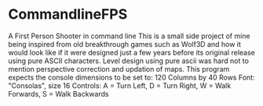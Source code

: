 # CommandlineFPS
A First Person Shooter in command line
This is a small side project of mine being inspired from old breakthrough games such as Wolf3D and how it would look like if it were designed just a few years before its original release using pure ASCII characters. Level design using pure ascii was hard not to mention perspective correction and updation of maps. 
This program expects the console dimensions to be set to:
	120 Columns by 40 Rows
Font:
  "Consolas", size 16
Controls: A = Turn Left, D = Turn Right, W = Walk Forwards, S = Walk Backwards

